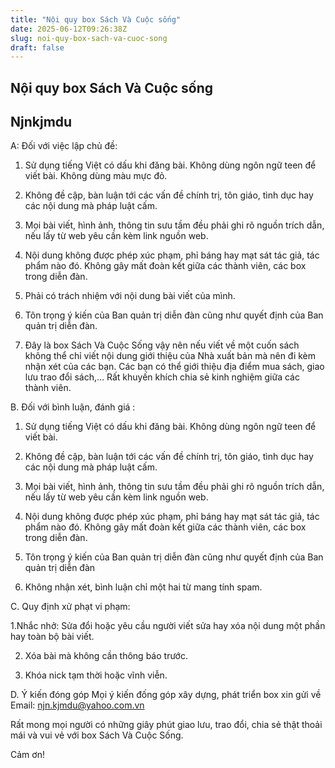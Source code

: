 ```yaml
---
title: "Nội quy box Sách Và Cuộc sống"
date: 2025-06-12T09:26:38Z
slug: noi-quy-box-sach-va-cuoc-song
draft: false
---
```


## Nội quy box Sách Và Cuộc sống

## Njnkjmdu

A: Đối với việc lập chủ đề:
 
1. Sử dụng tiếng Việt có dấu khi đăng bài. Không dùng ngôn ngữ teen để viết bài. Không dùng màu mực đỏ.
 
2. Không đề cập, bàn luận tới các vấn đề chính trị, tôn giáo, tình dục hay các nội dung mà pháp luật cấm.
 
3. Mọi bài viết, hình ảnh, thông tin sưu tầm đều phải ghi rõ nguồn trích dẫn, nếu lấy từ web yêu cần kèm link nguồn web.
 
4. Nội dung không được phép xúc phạm, phỉ báng hay mạt sát tác giả, tác phẩm nào đó. Không gây mất đoàn kết giữa các thành viên, các box trong diễn đàn.
 
5. Phải có trách nhiệm với nội dung bài viết của mình.
 
6. Tôn trọng ý kiến của Ban quản trị diễn đàn cũng như quyết định của Ban quản trị diễn đàn.
 
7. Đây là box Sách Và Cuộc Sống vậy nên nếu viết về một cuốn sách không thể chỉ viết nội dung giới thiệu của Nhà xuất bản mà nên đi kèm nhận xét của các bạn. Các bạn có thể giới thiệu địa điểm mua sách, giao lưu trao đổi sách,…
Rất khuyến khích chia sẻ kinh nghiệm giữa các thành viên.
 
B. Đối với bình luận, đánh giá :
 
1. Sử dụng tiếng Việt có dấu khi đăng bài. Không dùng ngôn ngữ teen để viết bài.
 
2. Không đề cập, bàn luận tới các vấn đề chính trị, tôn giáo, tình dục hay các nội dung mà pháp luật cấm.
 
3. Mọi bài viết, hình ảnh, thông tin sưu tầm đều phải ghi rõ nguồn trích dẫn, nếu lấy từ web yêu cần kèm link nguồn web.
 
4. Nội dung không được phép xúc phạm, phỉ báng hay mạt sát tác giả, tác phẩm nào đó. Không gây mất đoàn kết giữa các thành viên, các box trong diễn đàn.
 
5. Tôn trọng ý kiến của Ban quản trị diễn đàn cũng như quyết định của Ban quản trị diễn đàn
 
6. Không nhận xét, bình luận chỉ một hai từ mang tính spam.
 
C. Quy định xử phạt vi phạm:
 
1.Nhắc nhở: Sửa đổi hoặc yêu cầu người viết sửa hay xóa nội dung một phần hay toàn bộ bài viết.
 
2. Xóa bài mà không cần thông báo trước.
 
3. Khóa nick tạm thời hoặc vĩnh viễn.
 
 
D. Ý kiến đóng góp
Mọi ý kiến đống góp xây dựng, phát triển box xin gửi về 
Email: njn.kjmdu@yahoo.com.vn
 
 
Rất mong mọi người có những giây phút giao lưu, trao đổi, chia sẻ thật thoải mái và vui vẻ với box Sách Và Cuộc Sống.
 
Cảm ơn!